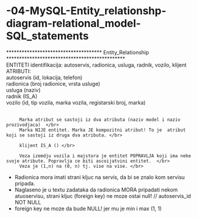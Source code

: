 # -04-MySQL-Entity_relationshp-diagram-relational_model-SQL_statements

************************************* Entity_Relationship ********************************************** </br>
ENTITETI identifikacija: autoservis, radionica, usluga, radnik, vozilo, klijent </br>
ATRIBUTI: </br>
         autoservis (id, lokacija, telefon)  </br>
         radionica  (broj radionice, vrsta usluge) </br>
         usluga (naziv) </br>
         radnik (IS_A) </br>
         vozilo (id, tip vozila, marka vozila, registarski broj, marka) </br></br>
         
         Marka atribut se sastoji iz dva atributa (naziv model i naziv prozivodjaca)  </br>
         Marka NIJE entitet. Marka JE kompozitni atribut! To je  atribut koji se sastoji iz druga dva atributa. </br>
         
         klijent IS_A () </br>
         
         Veza izemdju vozila i majstora je entitet POPRAVLJA koji ima neke svoje atribute. Popravlja ce biti ascoijatvini entitet.  </br>
         Veza je (1,n) na (0, n) tj. vise na vise. </br> 
     
 - Radionica mora imati strani kljuc na servis, da bi se znalo kom servisu pripada.   </br>
 - Naglaseno je u textu zadataka da radionica MORA pripadati nekom atuoservisu, strani kljuc (foreign key) ne moze ostai null! // autoservis_id NOT NULL
 - foreign key ne moze da bude NULL! jer mu je min i max (1, 1) 
